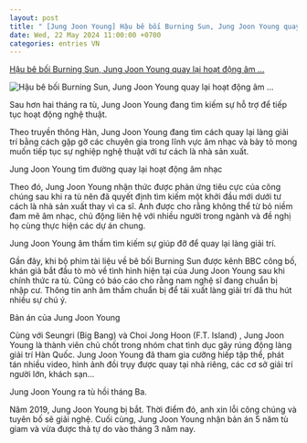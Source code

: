 ```yaml
---
layout: post
title: " [Jung Joon Young] Hậu bê bối Burning Sun, Jung Joon Young quay lại hoạt động âm ..."
date: Wed, 22 May 2024 11:00:00 +0700
categories: entries VN
---
```

[Hậu bê bối Burning Sun, Jung Joon Young quay lại hoạt động âm ...](https://www.saostar.vn/am-nhac/hau-be-boi-burning-sun-jung-joon-young-quay-lai-hoat-dong-am-nhac-202405221443499233.html)

![Hậu bê bối Burning Sun, Jung Joon Young quay lại hoạt động âm ...](https://ss-images.saostar.vn/fb1200png_2/2024/5/22/pc/1716363829923/9mq4zwb5e51-h8q7wc5k7k2-34f3eghvfp3.jpg/fbsscover.png)

Sau hơn hai tháng ra tù, Jung Joon Young đang tìm kiếm sự hỗ trợ để tiếp tục hoạt động nghệ thuật.

Theo truyền thông Hàn, Jung Joon Young đang tìm cách quay lại làng giải trí bằng cách gặp gỡ các chuyên gia trong lĩnh vực âm nhạc và bày tỏ mong muốn tiếp tục sự nghiệp nghệ thuật với tư cách là nhà sản xuất.

Jung Joon Young tìm đường quay lại hoạt động âm nhạc

Theo đó, Jung Joon Young nhận thức được phản ứng tiêu cực của công chúng sau khi ra tù nên đã quyết định tìm kiếm một khởi đầu mới dưới tư cách là nhà sản xuất thay vì ca sĩ. Anh được cho rằng không thể từ bỏ niềm đam mê âm nhạc, chủ động liên hệ với nhiều người trong ngành và đề nghị họ cùng thực hiện các dự án chung.

Jung Joon Young âm thầm tìm kiếm sự giúp đỡ để quay lại làng giải trí.

Gần đây, khi bộ phim tài liệu về bê bối Burning Sun được kênh BBC công bố, khán giả bắt đầu tò mò về tình hình hiện tại của Jung Joon Young sau khi chính thức ra tù. Cũng có báo cáo cho rằng nam nghệ sĩ đang chuẩn bị nhập cư. Thông tin anh âm thầm chuẩn bị để tái xuất làng giải trí đã thu hút nhiều sự chú ý.

Bản án của Jung Joon Young

Cùng với Seungri (Big Bang) và Choi Jong Hoon (F.T. Island) , Jung Joon Young là thành viên chủ chốt trong nhóm chat tình dục gây rúng động làng giải trí Hàn Quốc. Jung Joon Young đã tham gia cưỡng hiếp tập thể, phát tán nhiều video, hình ảnh đồi trụy được quay tại nhà riêng, các cơ sở giải trí người lớn, khách sạn...

Jung Joon Young ra tù hồi tháng Ba.

Năm 2019, Jung Joon Young bị bắt. Thời điểm đó, anh xin lỗi công chúng và tuyên bố sẽ giải nghệ. Cuối cùng, Jung Joon Young nhận bản án 5 năm tù giam và vừa được thả tự do vào tháng 3 năm nay.

